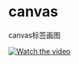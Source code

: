 # canvas
canvas标签画图







[![Watch the video](https://raw.github.com/GabLeRoux/WebMole/master/ressources/WebMole_Youtube_Video.png)](http://v.youku.com/v_show/id_XNjcyMDU4Njg0.html)
